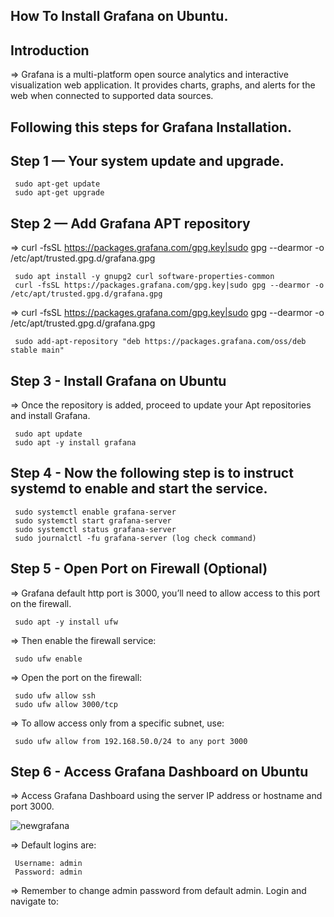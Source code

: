 ## How To Install Grafana on Ubuntu.

## Introduction

=> Grafana is a multi-platform open source analytics and interactive visualization web application. It provides charts, graphs, and alerts for the web when connected to supported data sources.

## Following this steps for Grafana Installation.

## Step 1 — Your system update and upgrade.

     sudo apt-get update
     sudo apt-get upgrade

## Step 2 — Add Grafana APT repository

=> curl -fsSL https://packages.grafana.com/gpg.key|sudo gpg --dearmor -o /etc/apt/trusted.gpg.d/grafana.gpg

     sudo apt install -y gnupg2 curl software-properties-common
     curl -fsSL https://packages.grafana.com/gpg.key|sudo gpg --dearmor -o /etc/apt/trusted.gpg.d/grafana.gpg

=> curl -fsSL https://packages.grafana.com/gpg.key|sudo gpg --dearmor -o /etc/apt/trusted.gpg.d/grafana.gpg

     sudo add-apt-repository "deb https://packages.grafana.com/oss/deb stable main"

## Step 3 - Install Grafana on Ubuntu

=> Once the repository is added, proceed to update your Apt repositories and install Grafana.

     sudo apt update
     sudo apt -y install grafana

## Step 4 - Now the following step is to instruct systemd to enable and start the service.

     sudo systemctl enable grafana-server
     sudo systemctl start grafana-server
     sudo systemctl status grafana-server
     sudo journalctl -fu grafana-server (log check command)


## Step 5 - Open Port on Firewall (Optional)

=> Grafana default http port is 3000, you’ll need to allow access to this port on the firewall.

     sudo apt -y install ufw

=> Then enable the firewall service:

     sudo ufw enable

=> Open the port on the firewall:

     sudo ufw allow ssh
     sudo ufw allow 3000/tcp

=> To allow access only from a specific subnet, use:

     sudo ufw allow from 192.168.50.0/24 to any port 3000

## Step 6 - Access Grafana Dashboard on Ubuntu

=> Access Grafana Dashboard using the server IP address or hostname and port 3000.

![newgrafana](https://user-images.githubusercontent.com/89242355/226573567-5625cd6b-dc2f-4b36-a6f0-a6fbd7d52a6f.png)

=> Default logins are:

     Username: admin
     Password: admin

=> Remember to change admin password from default admin. Login and navigate to:
